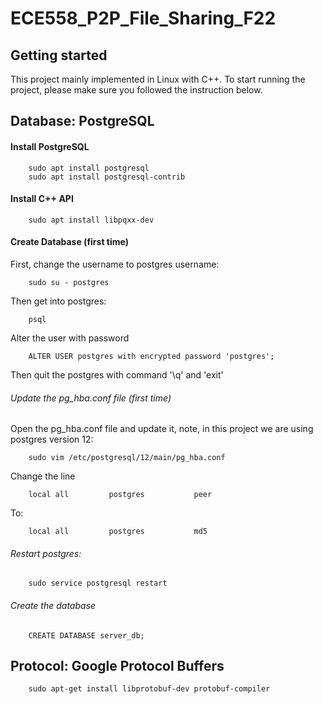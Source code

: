 # ECE558_P2P_File_Sharing_F22

## Getting started

This project mainly implemented in Linux with C++. To start running the project, please make sure you followed the instruction below.

## Database: PostgreSQL

#### Install PostgreSQL 

        sudo apt install postgresql
        sudo apt install postgresql-contrib

#### Install C++ API 

        sudo apt install libpqxx-dev

#### Create Database (first time)

First, change the username to postgres username:

        sudo su - postgres

Then get into postgres:

        psql

Alter the user with password

        ALTER USER postgres with encrypted password 'postgres';

Then quit the postgres with command '\q' and 'exit'

###### Update the pg_hba.conf file (first time)

Open the pg_hba.conf file and update it, note, in this project we are using postgres version 12:

        sudo vim /etc/postgresql/12/main/pg_hba.conf

Change the line 

        local all         postgres           peer

To:
    
        local all         postgres           md5

###### Restart postgres: 

        sudo service postgresql restart

###### Create the database 

        CREATE DATABASE server_db;

## Protocol: Google Protocol Buffers

        sudo apt-get install libprotobuf-dev protobuf-compiler